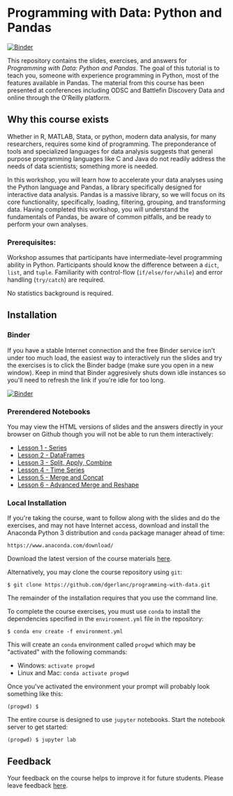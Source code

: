# Programming with Data: Python and Pandas

[![Binder](https://mybinder.org/badge_logo.svg)](https://mybinder.org/v2/gh/dgerlanc/programming-with-data/main?urlpath=lab)

This repository contains the slides, exercises, and answers for
*Programming with Data: Python and Pandas*. The goal of this tutorial is to teach you, someone with experience programming in Python, most of the features available in Pandas. The material from this course has been presented at conferences including ODSC and Battlefin Discovery Data and online through the O'Reilly platform.

## Why this course exists
Whether in R, MATLAB, Stata, or python, modern data analysis, for many
researchers, requires some kind of programming. The preponderance of tools and
specialized languages for data analysis suggests that general purpose
programming languages like C and Java do not readily address the needs of data
scientists; something more is needed.

In this workshop, you will learn how to accelerate your data analyses using the
Python language and Pandas, a library specifically designed for interactive data
analysis. Pandas is a massive library, so we will focus on its core
functionality, specifically, loading, filtering, grouping, and transforming
data. Having completed this workshop, you will understand the fundamentals of
Pandas, be aware of common pitfalls, and be ready to perform your own analyses.

### Prerequisites:

Workshop assumes that participants have intermediate-level programming ability
in Python. Participants should know the difference between a `dict`, `list`, and
`tuple`. Familiarity with control-flow (`if/else/for/while`) and error handling
(`try/catch`) are required.

No statistics background is required.

## Installation

### Binder

If you have a stable Internet connection and the free Binder service isn't under too much load, the easiest way to interactively run the slides and try the exercises is to click the
Binder badge (make sure you open in a new window). Keep in mind that Binder aggresively shuts down idle instances so you'll need to refresh the link if you're idle for too long.

[![Binder](https://mybinder.org/badge_logo.svg)](https://mybinder.org/v2/gh/dgerlanc/programming-with-data/main)

### Prerendered Notebooks

You may view the HTML versions of slides and the answers directly in your browser on Github
though you will not be able to run them interactively:

* [Lesson 1 - Series](https://github.com/dgerlanc/programming-with-data/blob/main/01-intro-to-pandas-part-1-slides.ipynb)
* [Lesson 2 - DataFrames](https://github.com/dgerlanc/programming-with-data/blob/main/02-intro-to-pandas-part-2-slides.ipynb)
* [Lesson 3 - Split, Apply, Combine](https://github.com/dgerlanc/programming-with-data/blob/main/03-group-apply-slides.ipynb)
* [Lesson 4 - Time Series](https://github.com/dgerlanc/programming-with-data/blob/main/04-time-series-slides.ipynb)
* [Lesson 5 - Merge and Concat](https://github.com/dgerlanc/programming-with-data/blob/main/05-merge-pivot-slides.ipynb)
* [Lesson 6 - Advanced Merge and Reshape](https://github.com/dgerlanc/programming-with-data/blob/main/06-advanced-merge-reshape-slides.ipynb)

### Local Installation

If you're taking the course, want to follow along with the slides and do the
exercises, and may not have Internet access, download and
install the Anaconda Python 3 distribution and `conda` package manager
ahead of time:

```
https://www.anaconda.com/download/
```

Download the latest version of the course materials
[here](https://github.com/dgerlanc/programming-with-data/archive/main.zip).

Alternatively, you may clone the course repository using `git`:

```
$ git clone https://github.com/dgerlanc/programming-with-data.git
```

The remainder of the installation requires that you use the command line.

To complete the course exercises, you must use `conda` to install the
dependencies specified in the `environment.yml` file in the repository:

```
$ conda env create -f environment.yml
```

This will create an `conda` environment called `progwd` which may be
"activated" with the following commands:

* Windows: `activate progwd`
* Linux and Mac: `conda activate progwd`

Once you've activated the environment your prompt will probably
look something like this:

```
(progwd) $
```

The entire course is designed to use `jupyter` notebooks. Start the
notebook server to get started:

```
(progwd) $ jupyter lab
```

## Feedback

Your feedback on the course helps to improve it for future students.
Please leave feedback [here](https://danielgerlanc.typeform.com/to/RyB6AJ).
